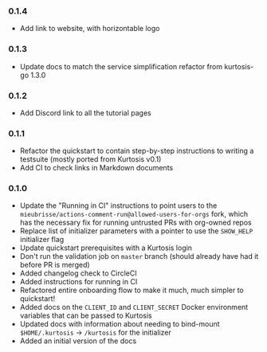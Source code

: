 ### 0.1.4
* Add link to website, with horizontable logo

### 0.1.3
* Update docs to match the service simplification refactor from kurtosis-go 1.3.0

### 0.1.2
* Add Discord link to all the tutorial pages

### 0.1.1
* Refactor the quickstart to contain step-by-step instructions to writing a testsuite (mostly ported from Kurtosis v0.1)
* Add CI to check links in Markdown documents

### 0.1.0
* Update the "Running in CI" instructions to point users to the `mieubrisse/actions-comment-run@allowed-users-for-orgs` fork, which has the necessary fix for running untrusted PRs with org-owned repos
* Replace list of initializer parameters with a pointer to use the `SHOW_HELP` initializer flag
* Update quickstart prerequisites with a Kurtosis login
* Don't run the validation job on `master` branch (should already have had it before PR is merged)
* Added changelog check to CircleCI
* Added instructions for running in CI
* Refactored entire onboarding flow to make it much, much simpler to quickstart!
* Added docs on the `CLIENT_ID` and `CLIENT_SECRET` Docker environment variables that can be passed to Kurtosis
* Updated docs with information about needing to bind-mount `$HOME/.kurtosis` -> `/kurtosis` for the initializer
* Added an initial version of the docs
